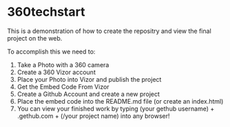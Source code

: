# 360techstart
This is a demonstration of how to create the repositry and view the final project on the web. 
<script src='//vizor.io/static/scripts/vizor-360-embed.js' data-vizorurl='//vizor.io/embed/ed859/360techstart'></script>

To accomplish this we need to:
1. Take a Photo with a 360 camera
2. Create a 360 Vizor account
3. Place your Photo into Vizor and publish the project
4. Get the Embed Code From Vizor
5. Create a Github Account and create a new project
6. Place the embed code into the README.md file (or create an index.html)
7. You can view your finished work by typing  (your gethub username) + .gethub.com + (/your project name) into any browser!


